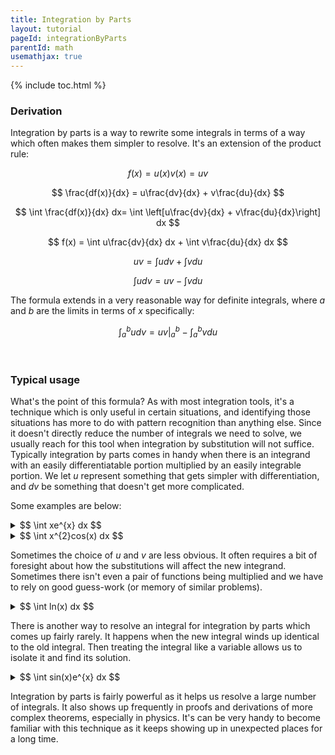 ```yaml
---
title: Integration by Parts
layout: tutorial
pageId: integrationByParts
parentId: math
usemathjax: true
---
```


{% include toc.html %}

### Derivation

Integration by parts is a way to rewrite some integrals in terms of a way which often makes them simpler to resolve. It's an extension of the product rule:

$$ f(x) = u(x)v(x) = uv $$

$$ \frac{df(x)}{dx} = u\frac{dv}{dx} + v\frac{du}{dx} $$

$$ \int \frac{df(x)}{dx} dx= \int \left[u\frac{dv}{dx} + v\frac{du}{dx}\right] dx $$

$$ f(x) = \int u\frac{dv}{dx} dx + \int v\frac{du}{dx} dx $$

$$ uv = \int udv + \int vdu $$

$$ \int udv = uv - \int vdu $$

The formula extends in a very reasonable way for definite integrals, where $a$ and $b$ are the limits in terms of $x$ specifically:

$$ \int_{a}^{b} udv =  uv \bigg\rvert_{a}^{b} - \int_{a}^{b} vdu $$

<br>

### Typical usage

What's the point of this formula? As with most integration tools, it's a technique which is only useful in certain situations, and identifying those situations has more to do with pattern recognition than anything else. Since it doesn't directly reduce the number of integrals we need to solve, we usually reach for this tool when integration by substitution will not suffice. Typically integration by parts comes in handy when there is an integrand with an easily differentiatable portion multiplied by an easily integrable portion. We let $u$ represent something that gets simpler with differentiation, and $dv$ be something that doesn't get more complicated.

Some examples are below:

<details class="exampleBox">
<summary>
$$ \int xe^{x} dx $$
</summary>
This integrand is unable to be solved by substitution, so we look to integration by parts. We see that there is a polynomial portion $x$ that will become simpler with differentiation, and an exponential portion $e^{x}$ that does not become more complicated with integration. This lets us easily choose our $u$ and $dv$:

$$ u = x \hspace{1cm} dv = e^{x}dx $$

$$ du = dx \hspace{1cm} v = e^{x} $$

Note that even though we did an indefinite integral to acquire $v$ from $dv$, it's not worth bothering with an integration constant since our final formula still contains an indefinite integral.

Now we can just plug into our formula and simplify, introducing an integration constant when all the indefinite integrals have been resolved:

$$ \int xe^{x} dx = xe^{x} - \int e^{x} dx $$

$$ = xe^{x} - e^{x} + C $$ 

$$ = (x-1)e^{x} + C $$

</details>

<details class="exampleBox">
<summary>
$$ \int x^{2}cos(x) dx $$
</summary>
Our choice of $u$ and $dv$ should be pretty straight-forward, except for one reservation: the polynomial portion becomes simpler with differentiation but does not disappear. Often integration by parts forces us to repeatedly use it to get a polynomial to give up and differentiate itself away.

$$ u = x^{2} \hspace{1cm} dv = cos(x)dx $$

$$ du = 2xdx \hspace{1cm} v = sin(x) $$

$$ \int x^{2}cos(x) dx = x^{2}sin(x) - \int 2xsin(x)dx $$

$$ u = x \hspace{1cm} dv = sin(x)dx $$

$$ du = dx \hspace{1cm} v = -cos(x) $$

$$ \int x^{2}cos(x) dx = x^{2}sin(x) - 2\left[-xcos(x) - \int -cos(x)dx\right] $$

$$ = x^{2}sin(x) + 2xcos(x) - 2sin(x) + C $$

</details>

Sometimes the choice of $u$ and $v$ are less obvious. It often requires a bit of foresight about how the substitutions will affect the new integrand. Sometimes there isn't even a pair of functions being multiplied and we have to rely on good guess-work (or memory of similar problems).

<details class="exampleBox">
<summary>
$$ \int ln(x) dx $$
</summary>
This feels like it should be something elementary, like it was forgotten from our standard formulae, but it's actually quite a strange integral. Noticing that integration by parts is the best method is especially difficult here unless you've seen it done before.

$$ u = ln(x) \hspace{1cm} dv = dx $$

$$ du = frac{1}{x} dx \hspace{1cm} v = x $$

$$ \int ln(x) dx = xln(x) - \int x \frac{1}{x} dx $$

$$ = xln(x) - \int dx $$

$$ = xln(x) - x + C $$

$$ = x(ln(x) - 1) + C $$

</details>

There is another way to resolve an integral for integration by parts which comes up fairly rarely. It happens when the new integral winds up identical to the old integral. Then treating the integral like a variable allows us to isolate it and find its solution.

<details class="exampleBox">
<summary>
$$ \int sin(x)e^{x} dx $$
</summary>
This integral actually allows us to pick either the trigonometric factor or the exponential factor for both $u$ and $dv$. The result is ultimately the same.

$$ u = sin(x) \hspace{1cm} dv = e^{x} dx $$

$$ du = cos(x) dx \hspace{1cm} v = e^{x} $$

$$ \int sin(x)e^{x} dx = sin(x)e^{x} - \int e^{x}cos(x)dx $$

$$ u = cos(x) \hspace{1cm} dv = e^{x} dx $$

$$ du = -sin(x) dx \hspace{1cm} v = e^{x} $$

$$ \int sin(x)e^{x} dx = sin(x)e^{x} - \left[cos(x)e^{x} - \int e^{x}(-sin(x))dx\right] $$

$$ \int sin(x)e^{x} dx = e^{x}(sin(x) - cos(x)) - \int sin(x)e^{x}dx $$

$$ 2\int sin(x)e^{x} dx = e^{x}(sin(x) - cos(x)) $$

$$ \int sin(x)e^{x} dx = \frac{e^{x}(sin(x) - cos(x))}{2} $$

</details>

Integration by parts is fairly powerful as it helps us resolve a large number of integrals. It also shows up frequently in proofs and derivations of more complex theorems, especially in physics. It's can be very handy to become familiar with this technique as it keeps showing up in unexpected places for a long time.
